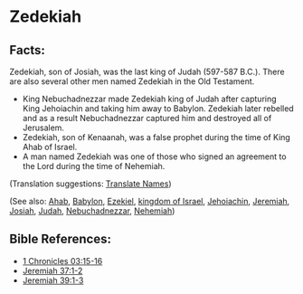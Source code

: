 # Zedekiah #

## Facts: ##

Zedekiah, son of Josiah, was the last king of Judah (597-587 B.C.). There are also several other men named Zedekiah in the Old Testament.

* King Nebuchadnezzar made Zedekiah king of Judah after capturing King Jehoiachin and taking him away to Babylon. Zedekiah later rebelled and as a result Nebuchadnezzar captured him and destroyed all of Jerusalem.
* Zedekiah, son of Kenaanah, was a false prophet during the time of King Ahab of Israel.
* A man named Zedekiah was one of those who signed an agreement to the Lord during the time of Nehemiah.

(Translation suggestions: [Translate Names](en/ta-vol1/translate/man/translate-names))

(See also: [Ahab](../other/ahab.md), [Babylon](../other/babylon.md), [Ezekiel](../other/ezekiel.md), [kingdom of Israel](../other/kingdomofisrael.md), [Jehoiachin](../other/jehoiachin.md), [Jeremiah](../other/jeremiah.md), [Josiah](../other/josiah.md), [Judah](../other/kingdomofjudah.md), [Nebuchadnezzar](../other/nebuchadnezzar.md), [Nehemiah](../other/nehemiah.md))

## Bible References: ##

* [1 Chronicles 03:15-16](en/tn/1ch/help/03/15)
* [Jeremiah 37:1-2](en/tn/jer/help/37/01)
* [Jeremiah 39:1-3](en/tn/jer/help/39/01)